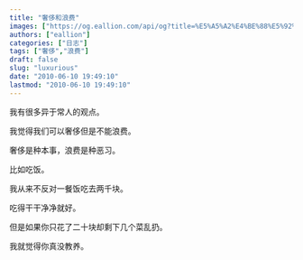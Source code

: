 ```yaml
---
title: "奢侈和浪费"
images: ["https://og.eallion.com/api/og?title=%E5%A5%A2%E4%BE%88%E5%92%8C%E6%B5%AA%E8%B4%B9"]
authors: ["eallion"]
categories: ["日志"]
tags: ["奢侈","浪费"]
draft: false
slug: "luxurious"
date: "2010-06-10 19:49:10"
lastmod: "2010-06-10 19:49:10"
---
```


我有很多异于常人的观点。

我觉得我们可以奢侈但是不能浪费。

奢侈是种本事，浪费是种恶习。

比如吃饭。

我从来不反对一餐饭吃去两千块。

吃得干干净净就好。

但是如果你只花了二十块却剩下几个菜乱扔。

我就觉得你真没教养。

